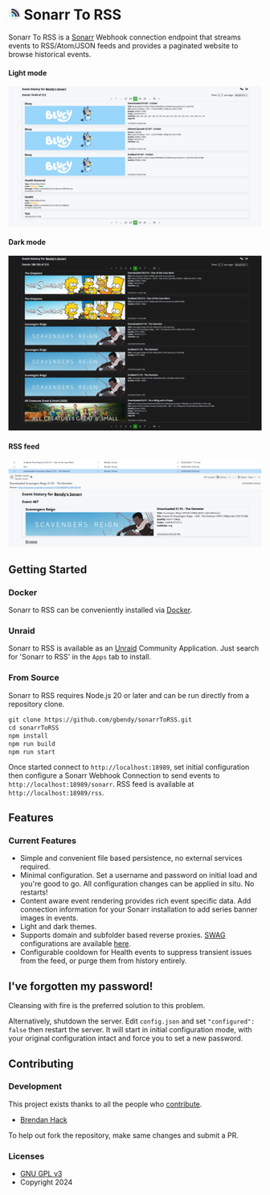 # <img width="24px" src="./img/sonarrToRSS.png" alt="Sonarr To RSS"></img> Sonarr To RSS

Sonarr To RSS is a [Sonarr](https://sonarr.tv/ "Sonarr") Webhook connection endpoint that streams
events to RSS/Atom/JSON feeds and provides a paginated website to browse historical events.

#### Light mode
[![Light mode](img/lightMode.png)](https://raw.githubusercontent.com/gbendy/sonarrToRSS/main/img/lightMode.png)

#### Dark mode
[![Dark mode](img/darkMode.png)](https://raw.githubusercontent.com/gbendy/sonarrToRSS/main/img/darkMode.png)

#### RSS feed
[![RSS feed](img/feed.png)](https://raw.githubusercontent.com/gbendy/sonarrToRSS/main/img/feed.png)

## Getting Started

### Docker

Sonarr to RSS can be conveniently installed via [Docker](https://hub.docker.com/r/gbendy/sonarrtorss
"Docker").

### Unraid

Sonarr to RSS is available as an [Unraid](https://unraid.net "Unraid") Community Application. Just
search for 'Sonarr to RSS' in the `Apps` tab to install.

### From Source

Sonarr to RSS requires Node.js 20 or later and can be run directly from a repository clone.

```
git clone https://github.com/gbendy/sonarrToRSS.git
cd sonarrToRSS
npm install
npm run build
npm run start
```

Once started connect to `http://localhost:18989`, set initial configuration then configure a Sonarr
Webhook Connection to send events to `http://localhost:18989/sonarr`. RSS feed is available at
`http://localhost:18989/rss`.

## Features

### Current Features

- Simple and convenient file based persistence, no external services required.
- Minimal configuration. Set a username and password on initial load and you're good to go. All
  configuration changes can be applied in situ. No restarts!
- Content aware event rendering provides rich event specific data. Add connection information for
  your Sonarr installation to add series banner images in events.
- Light and dark themes.
- Supports domain and subfolder based reverse proxies.
  [SWAG](https://docs.linuxserver.io/general/swag "SWAG") configurations are available
  [here](https://github.com/gbendy/sonarrToRSS/tree/main/swag "Swag configuration files").
- Configurable cooldown for Health events to suppress transient issues from the feed, or purge them
  from history entirely.

## I've forgotten my password!

Cleansing with fire is the preferred solution to this problem.

Alternatively, shutdown the server. Edit `config.json` and set `"configured": false` then restart
the server. It will start in initial configuration mode, with your original configuration intact and
force you to set a new password.

## Contributing

### Development

This project exists thanks to all the people who
[contribute](https://github.com/gbendy/sonarrToRSS/graphs/contributors "Contributers").

- [Brendan Hack](https://github.com/gbendy "Brendan Hack")

To help out fork the repository, make same changes and submit a PR.

### Licenses

- [GNU GPL v3](http://www.gnu.org/licenses/gpl.html)
- Copyright 2024
